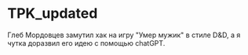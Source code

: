 # TPK_updated
Глеб Мордовцев замутил хак на игру "Умер мужик" в стиле D&amp;D, а я чутка доразвил его идею с помощью chatGPT.
